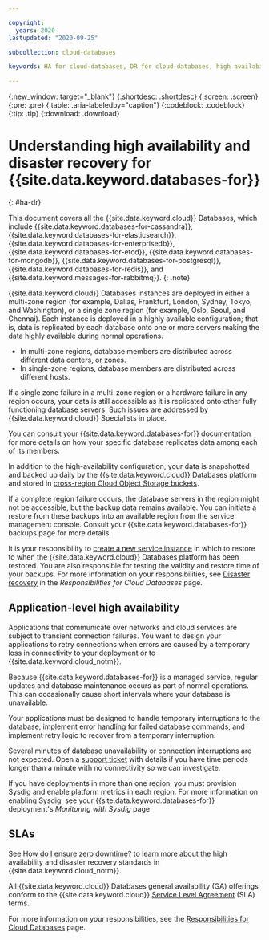 ```yaml
---

copyright:
  years: 2020
lastupdated: "2020-09-25"

subcollection: cloud-databases

keywords: HA for cloud-databases, DR for cloud-databases, high availability for cloud-databases, disaster recovery for cloud-databases, failover for cloud-databases

---
```


{:new_window: target="_blank"}
{:shortdesc: .shortdesc}
{:screen: .screen}
{:pre: .pre}
{:table: .aria-labeledby="caption"}
{:codeblock: .codeblock}
{:tip: .tip}
{:download: .download}

# Understanding high availability and disaster recovery for {{site.data.keyword.databases-for}}
{: #ha-dr}

This document covers all the {{site.data.keyword.cloud}} Databases, which include {{site.data.keyword.databases-for-cassandra}}, {{site.data.keyword.databases-for-elasticsearch}}, {{site.data.keyword.databases-for-enterprisedb}}, {{site.data.keyword.databases-for-etcd}}, {{site.data.keyword.databases-for-mongodb}}, {{site.data.keyword.databases-for-postgresql}}, {{site.data.keyword.databases-for-redis}}, and {{site.data.keyword.messages-for-rabbitmq}}. 
{: .note}

{{site.data.keyword.cloud}} Databases instances are deployed in either a multi-zone region (for example, Dallas, Frankfurt, London, Sydney, Tokyo, and Washington), or a single zone region (for example, Oslo, Seoul, and Chennai).  Each instance is deployed in a highly available configuration;  that is, data is replicated by each database onto one or more servers making the data highly available during normal operations.

- In multi-zone regions, database members are distributed across different data centers, or zones.  
- In single-zone regions, database members are distributed across different hosts.

If a single zone failure in a multi-zone region or a hardware failure in any region occurs, your data is still accessible as it is replicated onto other fully functioning database servers. Such issues are addressed by {{site.data.keyword.cloud}} Specialists in place. 

You can consult your {{site.data.keyword.databases-for}} documentation for more details on how your specific database replicates data among each of its members.

In addition to the high-availability configuration, your data is snapshotted and backed up daily by the {{site.data.keyword.cloud}} Databases platform and stored in [cross-region Cloud Object Storage buckets](https://cloud.ibm.com/docs/cloud-object-storage?topic=cloud-object-storage-endpoints#endpoints-geo). 

If a complete region failure occurs, the database servers in the region might not be accessible, but the backup data remains available. You can initiate a restore from these backups into an available region from the service management console. Consult your {{site.data.keyword.databases-for}} backups page for more details. 

It is your responsibility to [create a new service instance](/docs/cloud-databases?topic=cloud-databases-provisioning) in which to restore to when the {{site.data.keyword.cloud}} Databases platform has been restored. You are also responsible for testing the validity and restore time of your backups. For more information on your responsibilities, see [Disaster recovery](/docs/cloud-databases?topic=cloud-databases-responsibilities-cloud-databases#disaster-recovery-responsibilities) in the *Responsibilities for Cloud Databases* page.

## Application-level high availability

Applications that communicate over networks and cloud services are subject to transient connection failures. You want to design your applications to retry connections when errors are caused by a temporary loss in connectivity to your deployment or to {{site.data.keyword.cloud_notm}}.

Because {{site.data.keyword.databases-for}} is a managed service, regular updates and database maintenance occurs as part of normal operations. This can occasionally cause short intervals where your database is unavailable.

Your applications must be designed to handle temporary interruptions to the database, implement error handling for failed database commands, and implement retry logic to recover from a temporary interruption.

Several minutes of database unavailability or connection interruptions are not expected. Open a [support ticket](https://cloud.ibm.com/unifiedsupport/cases/add) with details if you have time periods longer than a minute with no connectivity so we can investigate.

If you have deployments in more than one region, you must provision Sysdig and enable platform metrics in each region. For more information on enabling Sysdig, see your {{site.data.keyword.databases-for}} deployment's *Monitoring with Sysdig* page

## SLAs
See [How do I ensure zero downtime?](/docs/overview?topic=overview-zero-downtime#zero-downtime) to learn more about the high availability and disaster recovery standards in {{site.data.keyword.cloud_notm}}.

All {{site.data.keyword.cloud}} Databases general availability (GA) offerings conform to the {{site.data.keyword.cloud}} [Service Level Agreement](/docs/overview?topic=overview-slas) (SLA) terms.

For more information on your responsibilities, see the [Responsibilities for Cloud Databases](/docs/cloud-databases?topic=cloud-databases-responsibilities-cloud-databases) page.

